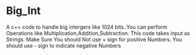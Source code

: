 # Big_Int
A c++ code to handle big intergers like 1024 bits..You can perform Operations like Multiplication,Addition,Subtraction.
This code takes input as Strings.
Make Sure You should Not use + sign for positive Numbers.
You should use - sign to indicate negative Numbers
